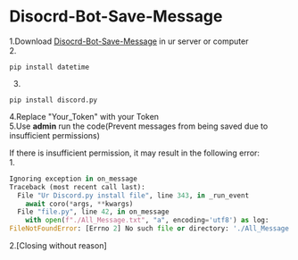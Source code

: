 # Disocrd-Bot-Save-Message

1.Download [
Disocrd-Bot-Save-Message](https://github.com/Coca-Sprite/Disocrd-Bot-Save-Message-/blob/main/Discord%20Bot%E5%84%B2%E5%AD%98%E8%A8%8A%E6%81%AF%E6%A9%9F%E5%99%A8%E4%BA%BA.py) in ur server or computer  
2.
```
pip install datetime
```  
3.
```
pip install discord.py
```  
4.Replace "Your_Token" with your Token    
5.Use **admin** run the code(Prevent messages from being saved due to insufficient permissions)

If there is insufficient permission, it may result in the following error:  
1.
```py
Ignoring exception in on_message
Traceback (most recent call last):
  File "Ur Discord.py install file", line 343, in _run_event
    await coro(*args, **kwargs)
  File "file.py", line 42, in on_message
    with open(f"./All_Message.txt", "a", encoding='utf8') as log:
FileNotFoundError: [Errno 2] No such file or directory: './All_Message.txt'
```   
2.[Closing without reason]
